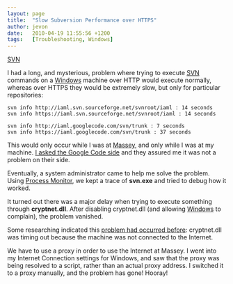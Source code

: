 ```yaml
---
layout: page
title:  "Slow Subversion Performance over HTTPS"
author: jevon
date:   2010-04-19 11:55:56 +1200
tags:   [Troubleshooting, Windows]
---
```


[SVN](svn.md)

I had a long, and mysterious, problem where trying to execute [SVN](svn.md) commands on a [Windows](windows.md) machine over HTTP would execute normally, whereas over HTTPS they would be extremely slow, but only for particular repositories:

```
svn info http://iaml.svn.sourceforge.net/svnroot/iaml : 14 seconds
svn info https://iaml.svn.sourceforge.net/svnroot/iaml : 14 seconds
```

```
svn info http://iaml.googlecode.com/svn/trunk : 7 seconds
svn info https://iaml.googlecode.com/svn/trunk : 37 seconds
```

This would only occur while I was at [Massey](massey.md), and only while I was at my machine. <a href="http://code.google.com/p/support/issues/detail?id=2635#c11">I asked the Google Code side</a> and they assured me it was not a problem on their side.

Eventually, a system administrator came to help me solve the problem. Using <a href="http://live.sysinternals.com/Procmon.exe">Process Monitor</a>, we kept a trace of **svn.exe** and tried to debug how it worked.

It turned out there was a major delay when trying to execute something through **cryptnet.dll**. After disabling cryptnet.dll (and allowing [Windows](windows.md) to complain), the problem vanished.

Some researching indicated this <a href="http://blogs.msdn.com/dougste/archive/2008/02/29/should-i-authenticode-sign-my-net-assembly.aspx">problem had occurred before</a>: cryptnet.dll was timing out because the machine was not connected to the Internet.

We have to use a proxy in order to use the Internet at Massey. I went into my Internet Connection settings for Windows, and saw that the proxy was being resolved to a script, rather than an actual proxy address. I switched it to a proxy manually, and the problem has gone! Hooray!

